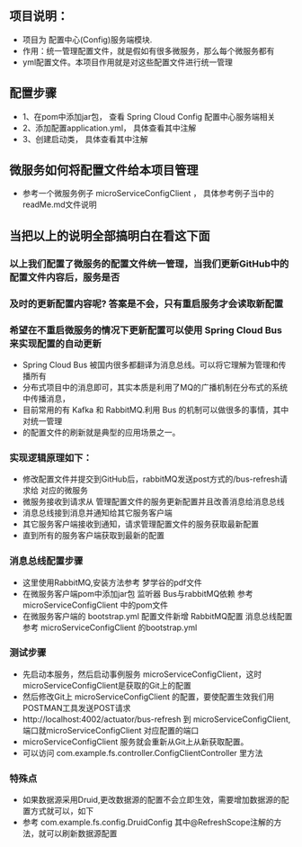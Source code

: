 ## 项目说明：
- 项目为 配置中心(Config)服务端模块.
- 作用：统一管理配置文件，就是假如有很多微服务，那么每个微服务都有
- yml配置文件。本项目作用就是对这些配置文件进行统一管理
## 配置步骤
- 1、在pom中添加jar包，  查看   Spring Cloud Config 配置中心服务端相关
- 2、添加配置application.yml， 具体查看其中注解
- 3、创建启动类，  具体查看其中注解
## 微服务如何将配置文件给本项目管理
- 参考一个微服务例子   microServiceConfigClient ， 具体参考例子当中的readMe.md文件说明
## 当把以上的说明全部搞明白在看这下面
### 以上我们配置了微服务的配置文件统一管理，当我们更新GitHub中的配置文件内容后，服务是否
### 及时的更新配置内容呢? 答案是不会，只有重启服务才会读取新配置
### 希望在不重启微服务的情况下更新配置可以使用 Spring Cloud Bus 来实现配置的自动更新
- Spring Cloud Bus 被国内很多都翻译为消息总线。可以将它理解为管理和传播所有
- 分布式项目中的消息即可，其实本质是利用了MQ的广播机制在分布式的系统中传播消息，
- 目前常用的有 Kafka 和 RabbitMQ.利用 Bus 的机制可以做很多的事情，其中对统一管理
- 的配置文件的刷新就是典型的应用场景之一。
### 实现逻辑原理如下：
- 修改配置文件并提交到GitHub后，rabbitMQ发送post方式的/bus-refresh请求给 对应的微服务
- 微服务接收到请求从 管理配置文件的服务更新配置并且改善消息给消息总线
- 消息总线接到消息并通知给其它服务客户端
- 其它服务客户端接收到通知，请求管理配置文件的服务获取最新配置
- 直到所有的服务客户端获取到最新的配置
### 消息总线配置步骤
- 这里使用RabbitMQ,安装方法参考  梦学谷的pdf文件
- 在微服务客户端pom中添加jar包       监听器   Bus与rabbitMQ依赖  参考 microServiceConfigClient 中的pom文件
- 在微服务客户端的 bootstrap.yml 配置文件新增   RabbitMQ配置  消息总线配置   参考 microServiceConfigClient 的bootstrap.yml
### 测试步骤
- 先启动本服务，然后启动事例服务 microServiceConfigClient，这时microServiceConfigClient是获取的Git上的配置
- 然后修改Git上 microServiceConfigClient 的配置，要使配置生效我们用 POSTMAN工具发送POST请求
- http://localhost:4002/actuator/bus-refresh 到 microServiceConfigClient,端口就microServiceConfigClient 对应配置的端口
- microServiceConfigClient 服务就会重新从Git上从新获取配置。
- 可以访问 com.example.fs.controller.ConfigClientController 里方法
### 特殊点
- 如果数据源采用Druid,更改数据源的配置不会立即生效，需要增加数据源的配置方式就可以，如下
- 参考 com.example.fs.config.DruidConfig  其中@RefreshScope注解的方法，就可以刷新数据源配置
